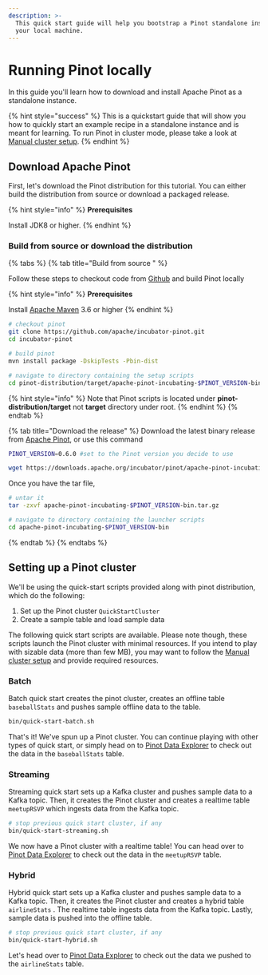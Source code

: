 ```yaml
---
description: >-
  This quick start guide will help you bootstrap a Pinot standalone instance on
  your local machine.
---
```


# Running Pinot locally

In this guide you'll learn how to download and install Apache Pinot as a standalone instance.

{% hint style="success" %}
This is a quickstart guide that will show you how to quickly start an example recipe in a standalone instance and is meant for learning. To run Pinot in cluster mode, please take a look at [Manual cluster setup](advanced-pinot-setup.md).
{% endhint %}

## Download Apache Pinot

First, let's download the Pinot distribution for this tutorial. You can either build the distribution from source or download a packaged release.

{% hint style="info" %}
 **Prerequisites** 

Install JDK8 or higher.
{% endhint %}

### Build from source or download the distribution

{% tabs %}
{% tab title="Build from source " %}


Follow these steps to checkout code from [Github](https://github.com/apache/incubator-pinot) and build Pinot locally

{% hint style="info" %}
 **Prerequisites** 

Install [Apache Maven](https://maven.apache.org/install.html) 3.6 or higher
{% endhint %}

```bash
# checkout pinot
git clone https://github.com/apache/incubator-pinot.git
cd incubator-pinot

# build pinot
mvn install package -DskipTests -Pbin-dist

# navigate to directory containing the setup scripts
cd pinot-distribution/target/apache-pinot-incubating-$PINOT_VERSION-bin/apache-pinot-incubating-$PINOT_VERSION-bin
```

{% hint style="info" %}
Note that Pinot scripts is located under **pinot-distribution/target** not **target** directory under root.
{% endhint %}
{% endtab %}

{% tab title="Download the release" %}
Download the latest binary release from [Apache Pinot](https://pinot.apache.org/download/), or use this command 

```bash
PINOT_VERSION=0.6.0 #set to the Pinot version you decide to use

wget https://downloads.apache.org/incubator/pinot/apache-pinot-incubating-$PINOT_VERSION/apache-pinot-incubating-$PINOT_VERSION-bin.tar.gz
```

Once you have the tar file,

```bash
# untar it
tar -zxvf apache-pinot-incubating-$PINOT_VERSION-bin.tar.gz

# navigate to directory containing the launcher scripts
cd apache-pinot-incubating-$PINOT_VERSION-bin
```
{% endtab %}
{% endtabs %}

## Setting up a Pinot cluster

We'll be using the quick-start scripts provided along with pinot distribution, which do the following:

1. Set up the Pinot cluster `QuickStartCluster`
2. Create a sample table and load sample data

The following quick start scripts are available. Please note though, these scripts launch the Pinot cluster with minimal resources. If you intend to play with sizable data \(more than few MB\), you may want to follow the [Manual cluster setup](https://app.gitbook.com/@apache-pinot/s/apache-pinot-docs/~/drafts/-MYGXF71U0yIiqM1EDPS/basics/getting-started/advanced-pinot-setup) and provide required resources.

### Batch

Batch quick start creates the pinot cluster, creates an offline table `baseballStats` and pushes sample offline data to the table.

```bash
bin/quick-start-batch.sh
```

That's it! We've spun up a Pinot cluster. You can continue playing with other types of quick start, or simply head on to [Pinot Data Explorer](../components/exploring-pinot.md) to check out the data in the `baseballStats` table.

### Streaming

Streaming quick start sets up a Kafka cluster and pushes sample data to a Kafka topic. Then, it creates the Pinot cluster and creates a realtime table `meetupRSVP` which ingests data from the Kafka topic.

```bash
# stop previous quick start cluster, if any
bin/quick-start-streaming.sh
```

We now have a Pinot cluster with a realtime table! You can head over to  [Pinot Data Explorer](../components/exploring-pinot.md) to check out the data in the `meetupRSVP` table.

### Hybrid

Hybrid quick start sets up a Kafka cluster and pushes sample data to a Kafka topic. Then, it creates the Pinot cluster and creates a hybrid table `airlineStats` . The realtime table ingests data from the Kafka topic. Lastly, sample data is pushed into the offline table.

```bash
# stop previous quick start cluster, if any
bin/quick-start-hybrid.sh
```

Let's head over to [Pinot Data Explorer](../components/exploring-pinot.md) to check out the data we pushed to the `airlineStats` table.

